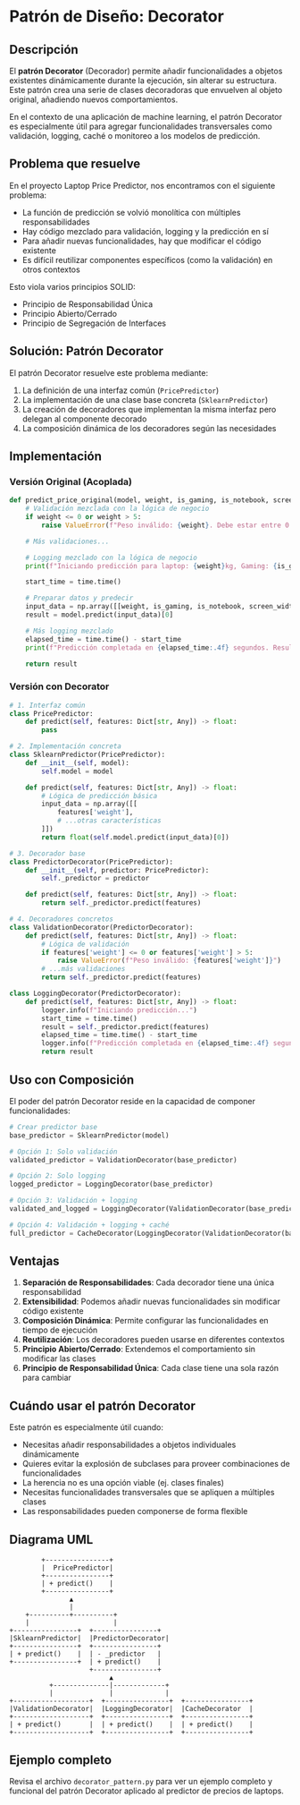 # Patrón de Diseño: Decorator

## Descripción

El **patrón Decorator** (Decorador) permite añadir funcionalidades a objetos existentes dinámicamente durante la ejecución, sin alterar su estructura. Este patrón crea una serie de clases decoradoras que envuelven al objeto original, añadiendo nuevos comportamientos.

En el contexto de una aplicación de machine learning, el patrón Decorator es especialmente útil para agregar funcionalidades transversales como validación, logging, caché o monitoreo a los modelos de predicción.

## Problema que resuelve

En el proyecto Laptop Price Predictor, nos encontramos con el siguiente problema:

- La función de predicción se volvió monolítica con múltiples responsabilidades
- Hay código mezclado para validación, logging y la predicción en sí
- Para añadir nuevas funcionalidades, hay que modificar el código existente
- Es difícil reutilizar componentes específicos (como la validación) en otros contextos

Esto viola varios principios SOLID:
- Principio de Responsabilidad Única
- Principio Abierto/Cerrado
- Principio de Segregación de Interfaces

## Solución: Patrón Decorator

El patrón Decorator resuelve este problema mediante:

1. La definición de una interfaz común (`PricePredictor`)
2. La implementación de una clase base concreta (`SklearnPredictor`)
3. La creación de decoradores que implementan la misma interfaz pero delegan al componente decorado
4. La composición dinámica de los decoradores según las necesidades

## Implementación

### Versión Original (Acoplada)

```python
def predict_price_original(model, weight, is_gaming, is_notebook, screen_width, screen_height, ghz, ram):
    # Validación mezclada con la lógica de negocio
    if weight <= 0 or weight > 5:
        raise ValueError(f"Peso inválido: {weight}. Debe estar entre 0 y 5 kg.")

    # Más validaciones...

    # Logging mezclado con la lógica de negocio
    print(f"Iniciando predicción para laptop: {weight}kg, Gaming: {is_gaming}...")

    start_time = time.time()

    # Preparar datos y predecir
    input_data = np.array([[weight, is_gaming, is_notebook, screen_width, screen_height, ghz, ram]])
    result = model.predict(input_data)[0]

    # Más logging mezclado
    elapsed_time = time.time() - start_time
    print(f"Predicción completada en {elapsed_time:.4f} segundos. Resultado: {result:.2f}€")

    return result
```

### Versión con Decorator

```python
# 1. Interfaz común
class PricePredictor:
    def predict(self, features: Dict[str, Any]) -> float:
        pass

# 2. Implementación concreta
class SklearnPredictor(PricePredictor):
    def __init__(self, model):
        self.model = model

    def predict(self, features: Dict[str, Any]) -> float:
        # Lógica de predicción básica
        input_data = np.array([[
            features['weight'],
            # ...otras características
        ]])
        return float(self.model.predict(input_data)[0])

# 3. Decorador base
class PredictorDecorator(PricePredictor):
    def __init__(self, predictor: PricePredictor):
        self._predictor = predictor

    def predict(self, features: Dict[str, Any]) -> float:
        return self._predictor.predict(features)

# 4. Decoradores concretos
class ValidationDecorator(PredictorDecorator):
    def predict(self, features: Dict[str, Any]) -> float:
        # Lógica de validación
        if features['weight'] <= 0 or features['weight'] > 5:
            raise ValueError(f"Peso inválido: {features['weight']}")
        # ...más validaciones
        return self._predictor.predict(features)

class LoggingDecorator(PredictorDecorator):
    def predict(self, features: Dict[str, Any]) -> float:
        logger.info(f"Iniciando predicción...")
        start_time = time.time()
        result = self._predictor.predict(features)
        elapsed_time = time.time() - start_time
        logger.info(f"Predicción completada en {elapsed_time:.4f} segundos")
        return result
```

## Uso con Composición

El poder del patrón Decorator reside en la capacidad de componer funcionalidades:

```python
# Crear predictor base
base_predictor = SklearnPredictor(model)

# Opción 1: Solo validación
validated_predictor = ValidationDecorator(base_predictor)

# Opción 2: Solo logging
logged_predictor = LoggingDecorator(base_predictor)

# Opción 3: Validación + logging
validated_and_logged = LoggingDecorator(ValidationDecorator(base_predictor))

# Opción 4: Validación + logging + caché
full_predictor = CacheDecorator(LoggingDecorator(ValidationDecorator(base_predictor)))
```

## Ventajas

1. **Separación de Responsabilidades**: Cada decorador tiene una única responsabilidad
2. **Extensibilidad**: Podemos añadir nuevas funcionalidades sin modificar código existente
3. **Composición Dinámica**: Permite configurar las funcionalidades en tiempo de ejecución
4. **Reutilización**: Los decoradores pueden usarse en diferentes contextos
5. **Principio Abierto/Cerrado**: Extendemos el comportamiento sin modificar las clases
6. **Principio de Responsabilidad Única**: Cada clase tiene una sola razón para cambiar

## Cuándo usar el patrón Decorator

Este patrón es especialmente útil cuando:

- Necesitas añadir responsabilidades a objetos individuales dinámicamente
- Quieres evitar la explosión de subclases para proveer combinaciones de funcionalidades
- La herencia no es una opción viable (ej. clases finales)
- Necesitas funcionalidades transversales que se apliquen a múltiples clases
- Las responsabilidades pueden componerse de forma flexible

## Diagrama UML

```
        +----------------+
        |  PricePredictor|
        +----------------+
        | + predict()    |
        +----------------+
               ▲
               |
    +----------+----------+
    |                     |
+----------------+  +----------------+
|SklearnPredictor|  |PredictorDecorator|
+----------------+  +----------------+
| + predict()    |  | - _predictor   |
+----------------+  | + predict()    |
                    +----------------+
                         ▲
          +--------------|-------------+
          |              |             |
+-------------------+  +----------------+  +----------------+
|ValidationDecorator|  |LoggingDecorator|  |CacheDecorator  |
+-------------------+  +----------------+  +----------------+
| + predict()       |  | + predict()    |  | + predict()    |
+-------------------+  +----------------+  +----------------+
```

## Ejemplo completo

Revisa el archivo `decorator_pattern.py` para ver un ejemplo completo y funcional del patrón Decorator aplicado al predictor de precios de laptops.